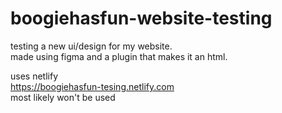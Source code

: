 # boogiehasfun-website-testing
testing a new ui/design for my website.
<br>made using figma and a plugin that makes it an html.

uses netlify<br>
https://boogiehasfun-tesing.netlify.com<br>
most likely won't be used 
